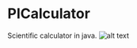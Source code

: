 # PICalculator
Scientific calculator in java.
![alt text](https://github.com/XDrake99/PICalculator/blob/master/res/decimal.png "Example expression")
